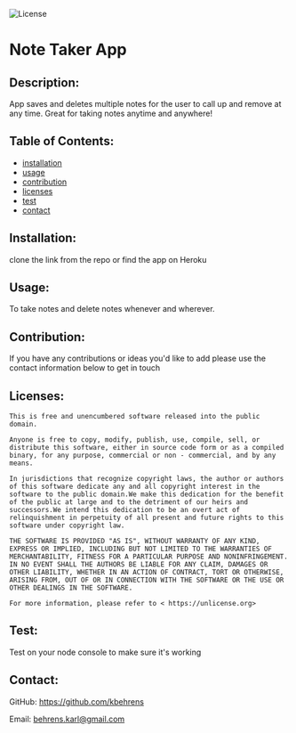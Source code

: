 ![License](https://img.shields.io/badge/License-The%20Unlicense-yellow)
# Note Taker App

## Description:

App saves and deletes multiple notes for the user to call up and remove at any time. Great for taking notes anytime and anywhere!

## Table of Contents:
- [installation](#installation)
- [usage](#usage)
- [contribution](#contribution)
- [licenses](#licenses)
- [test](#test)
- [contact](#contact)

## Installation:
clone the link from the repo or find the app on Heroku

## Usage:
To take notes and delete notes whenever and wherever.

## Contribution:
If you have any contributions or ideas you'd like to add please use the contact information below to get in touch

## Licenses:

    This is free and unencumbered software released into the public domain.

    Anyone is free to copy, modify, publish, use, compile, sell, or
    distribute this software, either in source code form or as a compiled
    binary, for any purpose, commercial or non - commercial, and by any
    means.

    In jurisdictions that recognize copyright laws, the author or authors
    of this software dedicate any and all copyright interest in the
    software to the public domain.We make this dedication for the benefit
    of the public at large and to the detriment of our heirs and
    successors.We intend this dedication to be an overt act of
    relinquishment in perpetuity of all present and future rights to this
    software under copyright law.

    THE SOFTWARE IS PROVIDED "AS IS", WITHOUT WARRANTY OF ANY KIND,
    EXPRESS OR IMPLIED, INCLUDING BUT NOT LIMITED TO THE WARRANTIES OF
    MERCHANTABILITY, FITNESS FOR A PARTICULAR PURPOSE AND NONINFRINGEMENT.
    IN NO EVENT SHALL THE AUTHORS BE LIABLE FOR ANY CLAIM, DAMAGES OR
    OTHER LIABILITY, WHETHER IN AN ACTION OF CONTRACT, TORT OR OTHERWISE,
    ARISING FROM, OUT OF OR IN CONNECTION WITH THE SOFTWARE OR THE USE OR
    OTHER DEALINGS IN THE SOFTWARE.

    For more information, please refer to < https://unlicense.org>

## Test:
Test on your node console to make sure it's working

## Contact:

GitHub: https://github.com/kbehrens

Email: behrens.karl@gmail.com
    